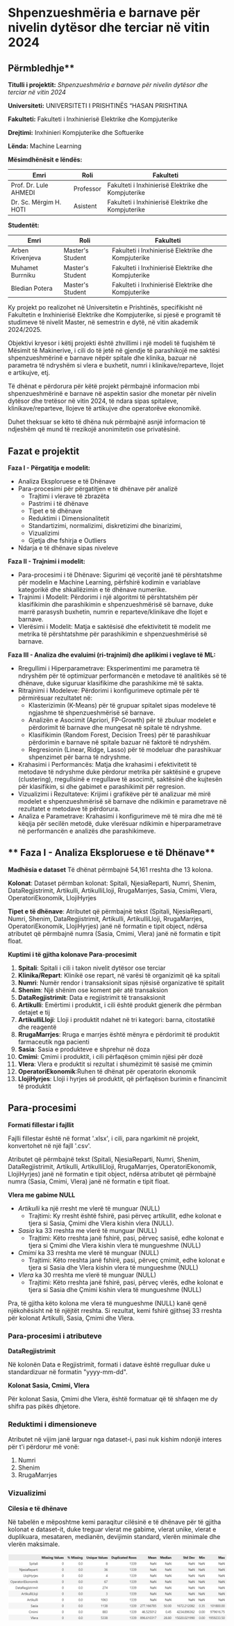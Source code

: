 # Shpenzueshmëria e barnave për nivelin dytësor dhe terciar në vitin 2024

## Përmbledhje**

**Titulli i projektit:** *Shpenzueshmëria e barnave për nivelin dytësor dhe terciar në vitin 2024*

**Universiteti:**
UNIVERSITETI I PRISHTINËS “HASAN PRISHTINA

**Fakulteti:**
Fakulteti i Inxhinierisë Elektrike dhe Kompjuterike

**Drejtimi:**
Inxhinieri Kompjuterike dhe Softuerike

**Lënda:**
Machine Learning

**Mësimdhënësit e lëndës:**

| Emri                   | Roli          | Fakulteti                                      |
|------------------------|---------------|-----------------------------------------------------|
| Prof. Dr. Lule AHMEDI  | Professor     | Fakulteti i Inxhinierisë Elektrike dhe Kompjuterike |
| Dr. Sc. Mërgim H. HOTI | Asistent      | Fakulteti i Inxhinierisë Elektrike dhe Kompjuterike |

 **Studentët:**

| Emri             | Roli             | Fakulteti                                           |
|----------------  |------------------|-----------------------------------------------------|
| Arben Krivenjeva | Master's Student | Fakulteti i Inxhinierisë Elektrike dhe Kompjuterike |
| Muhamet Burrniku | Master's Student | Fakulteti i Inxhinierisë Elektrike dhe Kompjuterike |
| Bledian Potera   | Master's Student | Fakulteti i Inxhinierisë Elektrike dhe Kompjuterike |

Ky projekt po realizohet në Universitetin e Prishtinës, specifikisht në Fakultetin e Inxhinierisë Elektrike dhe Kompjuterike, si pjesë e programit të studimeve të nivelit Master, në semestrin e dytë, në vitin akademik 2024/2025.

Objektivi kryesor i këtij projekti është zhvillimi i një modeli të fuqishëm të Mësimit të Makinerive, i cili do të jetë në gjendje të parashikojë me saktësi shpenzueshmërinë e barnave nëpër spitale dhe klinika, bazuar në parametra të ndryshëm si vlera e buxhetit, numri i klinikave/reparteve, llojet e artikujve, etj.

Të dhënat e përdorura për këtë projekt përmbajnë informacion mbi shpenzueshmërinë e barnave në aspektin sasior dhe monetar për nivelin dytësor dhe tretësor në vitin 2024, të ndara sipas spitaleve, klinikave/reparteve, llojeve të artikujve dhe operatorëve ekonomikë.

Duhet theksuar se këto të dhëna nuk përmbajnë asnjë informacion të ndjeshëm që mund të rrezikojë anonimitetin ose privatësinë.

## **Fazat e projektit**

**Faza I - Përgatitja e modelit:**
- Analiza Eksploruese e të Dhënave
- Para-procesimi për përgatitjen e të dhënave për analizë
   - Trajtimi i vlerave të zbrazëta
   - Pastrimi i të dhënave
   - Tipet e të dhënave
   - Reduktimi i Dimensionalitetit
   - Standartizimi, normalizimi, diskretizimi dhe binarizimi, 
   - Vizualizimi
   - Gjetja dhe fshirja e Outliers
- Ndarja e të dhënave sipas niveleve

**Faza II - Trajnimi i modelit:**
- Para-procesimi i të Dhënave: Sigurimi që veçoritë janë të përshtatshme për modelin e Machine Learning, përfshirë kodimin e variablave kategorikë dhe shkallëzimin e të dhënave numerike.
- Trajnimi i Modelit: Përdorimi i një algoritmi të përshtatshëm për klasifikimin dhe parashikimin e shpenzueshmërisë së barnave, duke marrë parasysh buxhetin, numrin e reparteve/klinikave dhe llojet e barnave.
- Vlerësimi i Modelit: Matja e saktësisë dhe efektivitetit të modelit me metrika të përshtatshme për parashikimin e shpenzueshmërisë së barnave.

**Faza III - Analiza dhe evaluimi (ri-trajnimi) dhe aplikimi i veglave të ML:**
- Rregullimi i Hiperparametrave: Eksperimentimi me parametra të ndryshëm për të optimizuar performancën e metodave të analitikës së të dhënave, duke siguruar klasifikime dhe parashikime më të sakta.
- Ritrajnimi i Modeleve: Përdorimi i konfigurimeve optimale për të përmirësuar rezultatet në:
   - Klasterizimin (K-Means) për të grupuar spitalet sipas modeleve të ngjashme të shpenzueshmërisë së barnave.
   - Analizën e Asocimit (Apriori, FP-Growth) për të zbuluar modelet e përdorimit të barnave dhe mungesat në spitale të ndryshme.
   - Klasifikimin (Random Forest, Decision Trees) për të parashikuar përdorimin e barnave në spitale bazuar në faktorë të ndryshëm.
   - Regresionin (Linear, Ridge, Lasso) për të modeluar dhe parashikuar shpenzimet për barna të ndryshme.
- Krahasimi i Performancës: Matja dhe krahasimi i efektivitetit të metodave të ndryshme duke përdorur metrika për saktësinë e grupeve (clustering), rregullsinë e rregullave të asocimit, saktësinë dhe kujtesën për klasifikim, si dhe gabimet e parashikimit për regresion.
- Vizualizimi i Rezultateve: Krijimi i grafikëve për të analizuar më mirë modelet e shpenzueshmërisë së barnave dhe ndikimin e parametrave në rezultatet e metodave të përdorura.
- Analiza e Parametrave: Krahasimi i konfigurimeve më të mira dhe më të këqija për secilën metodë, duke vlerësuar ndikimin e hiperparametrave në performancën e analizës dhe parashikimeve.

## ** Faza I - Analiza Eksploruese e të Dhënave**

**Madhësia e dataset** Të dhënat përmbajnë 54,161 rreshta dhe 13 kolona.

**Kolonat**: Dataset përmban kolonat: Spitali, NjesiaReparti, Numri, Shenim, DataRegjistrimit, Artikulli, ArtikulliLloji, RrugaMarrjes, Sasia, Cmimi, Vlera, OperatoriEkonomik, LlojiHyrjes

 **Tipet e të dhënave**: Atributet që përmbajnë tekst (Spitali, NjesiaReparti, Numri, Shenim, DataRegjistrimit, Artikulli, ArtikulliLloji, RrugaMarrjes, OperatoriEkonomik, LlojiHyrjes) janë në formatin e tipit object, ndërsa atributet që përmbajnë numra (Sasia, Cmimi, Vlera) janë në formatin e tipit float.

 **Kuptimi i të gjitha kolonave Para-procesimit**
 1. **Spitali**: Spitali i cili i takon nivelit dytësor ose terciar
 2. **Klinika/Repart**: Klinikë ose repart, në varësi të organizimit që ka spitali
 3. **Numri**: Numër rendor i transaksionit sipas njësisë organizative të spitalit
 4. **Shenim**: Një shënim ose koment për atë transaksion
 5. **DataRegjistrimit**: Data e regjistrimit të transaksionit
 6. **Artikulli**: Emërtimi i produktit, i cili është produkt gjenerik dhe përmban detajet e tij
 7. **ArtikulliLloji**: Lloji i produktit ndahet në tri kategori: barna, citostatikë dhe reagentë
 8. **RrugaMarrjes**: Rruga e marrjes është mënyra e përdorimit të produktit farmaceutik nga pacienti
 9. **Sasia**: Sasia e produkteve e shprehur në doza
 10. **Cmimi**: Çmimi i produktit, i cili përfaqëson çmimin njësi për dozë
 11. **Vlera**: Vlera e produktit si rezultat i shumëzimit të sasisë me çmimin
 12. **OperatoriEkonomik**:Ruhen të dhënat për operatorin ekonomik
 10. **LlojiHyrjes**: Lloji i hyrjes së produktit, që përfaqëson burimin e financimit të produktit

## **Para-procesimi**

**Formati fillestar i fajllit**

Fajlli fillestar është në format '.xlsx', i cili, para ngarkimit në projekt, konvertohet në një fajll '.csv'.

Atributet që përmbajnë tekst (Spitali, NjesiaReparti, Numri, Shenim, DataRegjistrimit, Artikulli, ArtikulliLloji, RrugaMarrjes, OperatoriEkonomik, LlojiHyrjes) janë në formatin e tipit object, ndërsa atributet që përmbajnë numra (Sasia, Cmimi, Vlera) janë në formatin e tipit float.

**Vlera me gabime NULL**
- *Artikulli* ka një rresht me vlerë të munguar (NULL)
  - Trajtimi: Ky rresht është fshirë, pasi përveç artikullit, edhe kolonat e tjera si Sasia, Çmimi dhe Vlera kishin vlera (NULL).
- *Sasia* ka 33 rreshta me vlerë të munguar (NULL)
  - Trajtimi: Këto rreshta janë fshirë, pasi, përveç sasisë, edhe kolonat e tjera si Çmimi dhe Vlera kishin vlera të mungueshme (NULL)
- *Cmimi* ka 33 rreshta me vlerë të munguar (NULL)
  - Trajtimi: Këto rreshta janë fshirë, pasi, përveç çmimit, edhe kolonat e tjera si Sasia dhe Vlera kishin vlera të mungueshme (NULL)
- *Vlera* ka 30 rreshta me vlerë të munguar (NULL)
  - Trajtimi: Këto rreshta janë fshirë, pasi, përveç vlerës, edhe kolonat e tjera si Sasia dhe Çmimi kishin vlera të mungueshme (NULL)

Pra, të gjitha këto kolona me vlera të mungueshme (NULL) kanë qenë njëkohësisht në të njëjtët rreshta. Si rezultat, kemi fshirë gjithsej 33 rreshta për kolonat Artikulli, Sasia, Çmimi dhe Vlera.

### **Para-procesimi i atributeve**

**DataRegjistrimit**

Në kolonën Data e Regjistrimit, formati i datave është rregulluar duke u standardizuar në formatin "yyyy-mm-dd".

**Kolonat Sasia, Cmimi, Vlera**

Për kolonat Sasia, Çmimi dhe Vlera, është formatuar që të shfaqen me dy shifra pas pikës dhjetore.

### **Reduktimi i dimensioneve**

Atributet në vijim janë larguar nga dataset-i, pasi nuk kishim ndonjë interes për t'i përdorur më vonë:

1. Numri
2. Shenim
3. RrugaMarrjes

### Vizualizimi

**Cilesia e të dhënave**

Në tabelën e mëposhtme kemi paraqitur cilësinë e të dhënave për të gjitha kolonat e dataset-it, duke treguar vlerat me gabime, vlerat unike, vlerat e duplikuara, mesataren, medianën, devijimin standard, vlerën minimale dhe vlerën maksimale.

<img src="img/Cilesia_E_Te_Dhenave.png" alt="Cilesia_E_Te_Dhenave"/>
